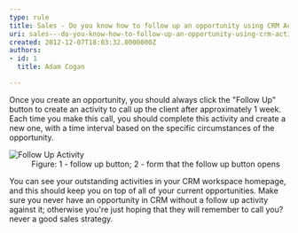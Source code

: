 ```yaml
---
type: rule
title: Sales - Do you know how to follow up an opportunity using CRM Activities?
uri: sales---do-you-know-how-to-follow-up-an-opportunity-using-crm-activities
created: 2012-12-07T18:03:32.0000000Z
authors:
- id: 1
  title: Adam Cogan

---
```


 
Once you create an opportunity, you should always click the "Follow Up" button to           create an activity to call up the client after approximately 1 week. Each time you           make this call, you should complete this activity and create a new one, with a time           interval based on the specific circumstances of the opportunity.
 <dl class="image">          <dt>
            <img alt="Follow Up Activity" src="/Communication/RulesToBetterCRMForUsers/PublishingImages/FollowUpActivity.jpg"></dt>
          <dd>
            Figure&#58; 1 - follow up button; 2 - form that the follow up button opens</dd>
        </dl>
You can see your outstanding activities in your CRM workspace homepage, and this           should keep you on top of all of your current opportunities.
           Make sure you never have an opportunity in CRM without a follow up activity against           it; otherwise you're just hoping that they will remember to call you?never a good           sales strategy.

